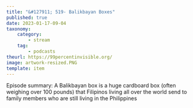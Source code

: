```yaml
---
title: "&#127911; 519- Balikbayan Boxes"
published: true
date: 2023-01-17-09-04
taxonomy:
    category:
        - stream
    tag:
        - podcasts
theurl: https://99percentinvisible.org/
image: artwork-resized.PNG
template: item
---
```


Episode summary: A Balikbayan box is a huge cardboard box (often weighing over 100 pounds) that Filipinos living all over the world send to family members who are still living in the Philippines
